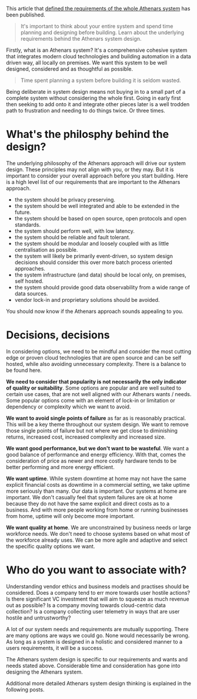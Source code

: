 This article that [defined the requirements of the whole Athenars system](https://athenars.io/defining-the-requirements-of-the-athenars-system/) has been published.

> It's important to think about your entire system and spend time planning and designing before building. Learn about the underlying requirements behind the Athenars system design.

Firstly, what is an Athenars system? It's a comprehensive cohesive system that integrates modern cloud technologies and building automation in a data driven way, all locally on premises. We want this system to be well designed, considered and as thoughtful as possible.

> Time spent planning a system before building it is seldom wasted.

Being deliberate in system design means not buying in to a small part of a complete system without considering the whole first. Going in early first then seeking to add onto it and integrate other pieces later is a well trodden path to frustration and needing to do things twice. Or three times.

# What's the philosphy behind the design?

The underlying philosophy of the Athenars approach will drive our system design. These principles may not align with you, or they may. But it is important to consider your overall approach before you start building. Here is a high level list of our requirements that are important to the Athenars approach.

  - the system should be privacy preserving.
  -  the system should be well integrated and able to be extended in the future.
  - the system should be based on open source, open protocols and open standards.
  - the system should perform well, with low latency.
  - the system should be reliable and fault tolerant.
  - the system should be modular and loosely coupled with as little centralisation as possible.
  - the system will likely be primarily event-driven, so system design decisions should consider this over more batch process oriented approaches.
  - the system infrastructure (and data) should be local only, on premises, self hosted.
  - the system should provide good data observability from a wide range of data sources.
  - vendor lock-in and proprietary solutions should be avoided.

You should now know if the Athenars approach sounds appealing to you.

# Decisions, decisions

In considering options, we need to be mindful and consider the most cutting edge or proven cloud technologies that are open source and can be self hosted, while also avoiding unnecessary complexity. There is a balance to be found here.

**We need to consider that popularity is not necessarily the only indicator of quality or suitability**. Some options are popular and are well suited to certain use cases, that are not well aligned with our Athenars wants / needs. Some popular options come with an element of lock-in or limitation or dependency or complexity which we want to avoid.

**We want to avoid single points of failure** as far as is reasonably practical. This will be a key theme throughout our system design. We want to remove those single points of failure but not where we get close to diminishing returns, increased cost, increased complexity and increased size.

**We want good performance, but we don't want to be wasteful**. We want a good balance of performance and energy efficiency. With that, comes the consideration of price as newer and more costly hardware tends to be better performing and more energy efficient.

**We want uptime**. While system downtime at home may not have the same explicit financial costs as downtime in a commercial setting, we take uptime more seriously than many. Our data is important. Our systems at home are important. We don't casually feel that system failures are ok at home because they do not have the same explicit and direct costs as to a business. And with more people working from home or running businesses from home, uptime will only become more important.

**We want quality at home**. We are unconstrained by business needs or large workforce needs. We don't need to choose systems based on what most of the workforce already uses. We can be more agile and adaptive and select the specific quality options we want.

# Who do you want to associate with?

Understanding vendor ethics and business models and practises should be considered. Does a company tend to err more towards user hostile actions? Is there significant VC investment that will aim to squeeze as much revenue out as possible? Is a company moving towards cloud-centric data collection? Is a company collecting user telemetry in ways that are user hostile and untrustworthy?

A lot of our system needs and requirements are mutually supporting. There are many options are ways we could go. None would necessarily be wrong. As long as a system is designed in a holistic and considered manner to a users requirements, it will be a success.

The Athenars system design is specific to our requirements and wants and needs stated above. Considerable time and consideration has gone into designing the Athenars system.

Additional more detailed Athenars system design thinking is explained in the following posts.
